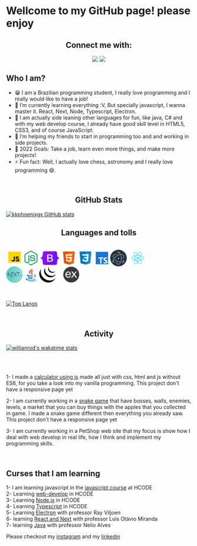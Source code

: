 # Wellcome to my GitHub page! please enjoy

<h2 style="text-align: center">Connect me with:</h2>

<div style="text-align: center">
  <a href="https://www.instagram.com/kkphoenixgx/">  <img src="https://cdn.jsdelivr.net/npm/simple-icons@v3/icons/linkedin.svg" width="40" ></a>
  <a href="https://www.linkedin.com/in/kau%C3%A3-alves-santos-873b85203/"><img src="https://cdn.jsdelivr.net/npm/simple-icons@v3/icons/instagram.svg" width="40"></a>
</div>

## Who I am?

- 😁 I am a Brazilian programming student, I really love programming and I really would like to have a job!
- 🌱 I’m currently learning everything :V, But specially javascript, I wanna master it. React, Next, Node, Typescript, Electron.
- 👾 I am actually side leaning other languages for fun, like java, C# and with my web develop course, I already have good skill level in HTML5, CSS3, and of course JavaScript.
- 👯 I’m helping my friends to start in programming too and and working in side projects.
- 🥅 2022 Goals: Take a job, learn even more things, and make more projects!
- ⚡ Fun fact: Well, I actually love chess, astronomy and I really love programming 😅.

<br>

<h2 style="text-align: center"><b>GitHub Stats</b></h2>

[![kkphoenixgx GitHub stats](https://github-readme-stats.vercel.app/api?username=kkphoenixgx&count_private=true&show_icons=true&theme=midnight-purple)](https://github.com/anuraghazra/github-readme-stats)


<h2 style="text-align: center"><b>Languages and tolls</b></h2>

<br>

<div style="display: flex">

  <img src="./Icons/javascript.png" title="javascript" title="" width="45px" height="40px">

  <img src="./Icons/node.js.png" title="node.js" width="45px" height="45px">

  <img src="./Icons/Bootstrap.png" title="Bootstrap" width="58px" height="45px">

  <img src="./Icons/html.png" title="HTML5" width="45px" height="45px">

  <img src="./Icons/css.png" title="CSS3" width="45px" height="45px">

  <img src="./Icons/typescript.png" title="Typescript" width="45px" height="45px">

  <img src="./Icons/electron.js.png" title="Electron.js" width="45px" height="45px">

  <img src="./Icons/react.js.png" title="React.js" width="60px" height="45px">

</div>
<div style="display: flex">

  <img src="./Icons/Next.js.png" title="Next.js" width="45px" height="45px">


  <img src="./Icons/java.png" title="Java" width="45px" height="45px">

  <img src="./Icons/jquery.png" title="Jquery" width="45px" height="45px">

  <img src="./Icons/expressjs.png" title="Express.js" width="84px" height="45px">

</div>


<br>
<br>

[![Top Langs](https://github-readme-stats.vercel.app/api/top-langs/?username=anuraghazra&layout=compact&hide=GLSL,rust,python,Assembly,Objective-C&langs_count=6)](https://github.com/anuraghazra/github-readme-stats)

<br>

<h2 style="text-align: center"><b>Activity</b></h2>

[![willianrod's wakatime stats](https://github-readme-stats.vercel.app/api/wakatime??username=kkphoenixgx)](https://github.com/anuraghazra/github-readme-stats)

<br>
<br>

1- I made a [calculator using js](https://kkphoenixgx.github.io/CalculadoraJs/) made all just with css, html and js without ES6, for you take a look into my vanilla programming. This project don't have a responsive page yet

2- I am currently working in a [snake game](kkphoenixgx.github.io/speedsnake/) that have bosses, walls, enemies, levels, a market that you can buy things with the apples that you collected in game. I made a snake game different then everything you already saw. This project don't have a responsive page yet

3- I am currently working in a PetShop web site that my focus is show how I deal with web develop in real life, how I think and implement my programming skills.

<!--END_SECTION:activity-->

<br>

## Curses that I am learning

1- I am learning javascript in the [javascript course](https://github.com/kkphoenixgx/JavascriptCourse) at HCODE  
2- Learning [web-develop](https://github.com/kkphoenixgx/Web-developer-course) in HCODE  
3- Learning [Node.js](https://github.com/kkphoenixgx/Nodejs-Course) in HCODE  
4- Learning [Typescript](https://github.com/kkphoenixgx/Typescript-course) in HCODE  
5- Learning [Electron](https://github.com/kkphoenixgx/Electron.js_course) with professor Ray Viljoen  
6- learning [React and Next](https://github.com/kkphoenixgx/React.js-Next.js_Course) with professor  Luis Otávio Miranda  
7- learning [Java](https://github.com/kkphoenixgx/JavaCurse) with professor Nelio Alves  

Please checkout my [instagram](https://www.instagram.com/kkphoenixgx/) and my
[linkedin](https://www.linkedin.com/in/kau%C3%A3-alves-santos-873b85203/)